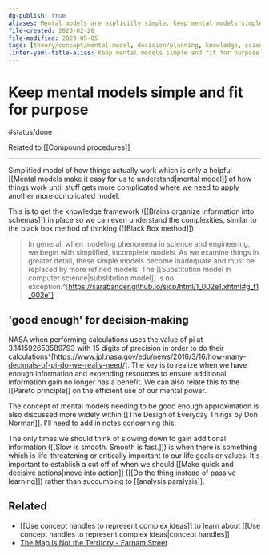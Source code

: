 ```yaml
---
dg-publish: true
aliases: Mental models are explicitly simple, keep mental models simple, keep it simple, simplified mental model, simplifying knowledge, simplifying, modeling, map is not the territory, The map is not the territory.
file-created: 2023-02-28
file-modified: 2023-05-05
tags: [theory/concept/mental-model, decision/planning, knowledge, science, theory/concept/framework]
linter-yaml-title-alias: Keep mental models simple and fit for purpose
---
```


# Keep mental models simple and fit for purpose

#status/done

Related to [[Compound procedures]]

---

Simplified model of how things actually work which is only a helpful [[Mental models make it easy for us to understand|mental model]] of how things work until stuff gets more complicated where we need to apply another more complicated model.

This is to get the knowledge framework ([[Brains organize information into schemas]]) in place so we can even understand the complexities, similar to the black box method of thinking ([[Black Box method]]).

> In general, when modeling phenomena in science and engineering, we begin with simplified, incomplete models. As we examine things in greater detail, these simple models become inadequate and must be replaced by more refined models. The [[Substitution model in computer science|substitution model]] is no exception.^[https://sarabander.github.io/sicp/html/1_002e1.xhtml#g_t1_002e1]

## 'good enough' for decision-making

NASA when performing calculations uses the value of pi at 3.141592653589793 with 15 digits of precision in order to do their calculations^[https://www.jpl.nasa.gov/edu/news/2016/3/16/how-many-decimals-of-pi-do-we-really-need/]. The key is to realize when we have enough information and expending resources to ensure additional information gain no longer has a benefit. We can also relate this to the [[Pareto principle]] on the efficient use of our mental power.

The concept of mental models needing to be good enough approximation is also discussed more widely within [[The Design of Everyday Things by Don Norman]]. I'll need to add in notes concerning this.

The only times we should think of slowing down to gain additional information ([[Slow is smooth. Smooth is fast.]]) is when there is something which is life-threatening or critically important to our life goals or values. It's important to establish a cut off of when we should [[Make quick and decisive actions|move into action]] ([[Do the thing instead of passive learning]]) rather than succumbing to [[analysis paralysis]].

## Related

- [[Use concept handles to represent complex ideas]] to learn about [[Use concept handles to represent complex ideas|concept handles]]
- [The Map Is Not the Territory - Farnam Street](https://fs.blog/map-and-territory/)
